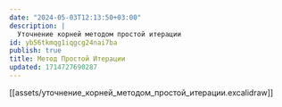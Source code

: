 ```yaml
---
date: "2024-05-03T12:13:50+03:00"
description: |
  Уточнение корней методом простой итерации
id: yb56tkmqg1iqgcg24nai7ba
publish: true
title: Метод Простой Итерации
updated: 1714727690287
---
```


[[assets/уточнение_корней_методом_простой_итерации.excalidraw]]